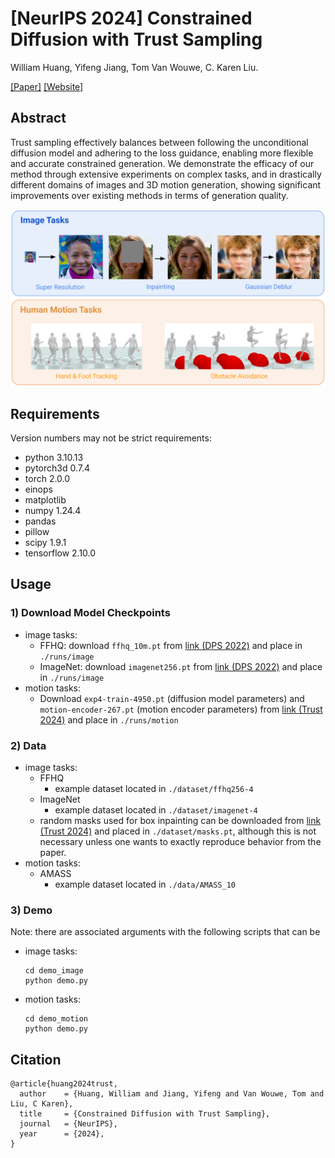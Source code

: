 # [NeurIPS 2024] Constrained Diffusion with Trust Sampling 
William Huang, Yifeng Jiang, Tom Van Wouwe, C. Karen Liu.

[[Paper]](https://arxiv.org/abs/2411.10932)
[[Website]](https://will-s-h.github.io/trust-sampling-website/)

## Abstract
Trust sampling effectively balances between following the unconditional diffusion model and adhering to the loss guidance, enabling more flexible and accurate constrained generation. We demonstrate the efficacy of our method through extensive experiments on complex tasks, and in drastically different domains of images and 3D motion generation, showing significant improvements over existing methods in terms of generation quality.

![Teaser Figure](/figures/Teaser%20Figure.png)

## Requirements
Version numbers may not be strict requirements:
- python 3.10.13
- pytorch3d 0.7.4
- torch 2.0.0
- einops
- matplotlib
- numpy 1.24.4
- pandas
- pillow
- scipy 1.9.1
- tensorflow 2.10.0

## Usage

### 1) Download Model Checkpoints
- image tasks:
  - FFHQ: download `ffhq_10m.pt` from [link (DPS 2022)](https://drive.google.com/drive/folders/1jElnRoFv7b31fG0v6pTSQkelbSX3xGZh) and place in `./runs/image`
  - ImageNet: download `imagenet256.pt` from [link (DPS 2022)](https://drive.google.com/drive/folders/1jElnRoFv7b31fG0v6pTSQkelbSX3xGZh) and place in `./runs/image`
- motion tasks:
  - Download `exp4-train-4950.pt` (diffusion model parameters) and `motion-encoder-267.pt` (motion encoder parameters) from [link (Trust 2024)](https://drive.google.com/drive/folders/1BFmqhsesWGKsNQBhAX90Rlo8JZr_jmIn?usp=sharing) and place in `./runs/motion`

### 2) Data
- image tasks:
  - FFHQ
    - example dataset located in `./dataset/ffhq256-4`
  - ImageNet
    - example dataset located in `./dataset/imagenet-4`
  - random masks used for box inpainting can be downloaded from [link (Trust 2024)](https://drive.google.com/drive/folders/1BFmqhsesWGKsNQBhAX90Rlo8JZr_jmIn?usp=sharing) and placed in `./dataset/masks.pt`, although this is not necessary unless one wants to exactly reproduce behavior from the paper.
- motion tasks:
  - AMASS
    - example dataset located in `./data/AMASS_10`

### 3) Demo
Note: there are associated arguments with the following scripts that can be 
- image tasks:
  ```
  cd demo_image
  python demo.py
  ```
- motion tasks:
  ```
  cd demo_motion
  python demo.py
  ```

## Citation
```
@article{huang2024trust,
  author    = {Huang, William and Jiang, Yifeng and Van Wouwe, Tom and Liu, C Karen},
  title     = {Constrained Diffusion with Trust Sampling},
  journal   = {NeurIPS},
  year      = {2024},
}
```